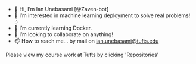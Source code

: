 - 👋 Hi, I’m Ian Unebasami [@Zaven-bot]
- 👀 I’m interested in machine learning deployment to solve real problems! :)
- 🌱 I’m currently learning Docker.
- 💞️ I’m looking to collaborate on anything!
- 📫 How to reach me... by mail on ian.unebasami@tufts.edu

Please view my course work at Tufts by clicking 'Repositories'

<!---
Zaven-bot/Zaven-bot is a ✨ special ✨ repository because its `README.md` (this file) appears on your GitHub profile.
You can click the Preview link to take a look at your changes.
--->
